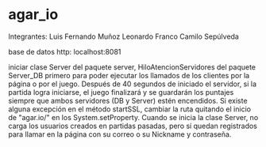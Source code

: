 # agar_io
Integrantes:
Luis Fernando Muñoz
Leonardo Franco
Camilo Sepúlveda

base de datos http:
localhost:8081

iniciar clase Server del paquete server, HiloAtencionServidores del paquete Server_DB primero para poder ejecutar los llamados de los clientes por la página o por el juego.
Después de 40 segundos de iniciado el servidor, si la partida logra iniciarse, el juego finalizará y se guardarán los puntajes siempre que ambos servidores (DB y Server) estén encendidos.
Si existe alguna excepción en el método startSSL, cambiar la ruta quitando el inicio de "agar.io/" en los System.setProperty.
Cuando se inicia la clase Server, no carga los usuarios creados en partidas pasadas, pero sí quedan registrados para llamar en la página con su correo o su Nickname y contraseña.